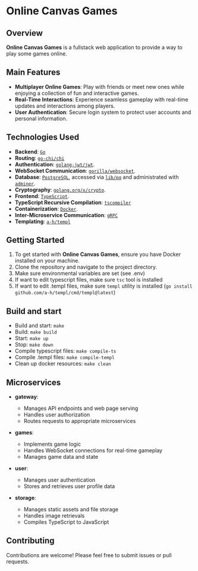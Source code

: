 # Online Canvas Games

## Overview

**Online Canvas Games** is a fullstack web application to provide a way to play some games online.

## Main Features

- **Multiplayer Online Games**: Play with friends or meet new ones while enjoying a collection of fun and interactive games.
- **Real-Time Interactions**: Experience seamless gameplay with real-time updates and interactions among players.
- **User Authentication**: Secure login system to protect user accounts and personal information.

## Technologies Used

- **Backend**: [`Go`](https://golang.org/)
- **Routing**: [`go-chi/chi`](https://github.com/go-chi/chi)
- **Authentication**: [`golang-jwt/jwt`](https://github.com/golang-jwt/jwt).
- **WebSocket Communication**: [`gorilla/websocket`](https://github.com/gorilla/websocket).
- **Database**: [`PostgreSQL`](https://www.postgresql.org/), accessed via [`lib/pq`](https://github.com/lib/pq) and administrated with [`adminer`](https://www.adminer.org/).
- **Cryptography**: [`golang.org/x/crypto`](https://golang.org/x/crypto).
- **Frontend**: [`TypeScript`](https://www.typescriptlang.org/).
- **TypeScript Recursive Compilation**: [`tscompiler`](https://github.com/1001bit/tscompiler)
- **Containerization**: [`Docker`](https://www.docker.com/).
- **Inter-Microservice Communication**: [`gRPC`](https://grpc.io/) 
- **Templating**: [`a-h/templ`](https://github.com/a-h/templ/)

## Getting Started

1. To get started with **Online Canvas Games**, ensure you have Docker installed on your machine.
2. Clone the repository and navigate to the project directory.
3. Make sure environmental variables are set (see .env)
4. If want to edit typescript files, make sure `tsc` tool is installed
5. If want to edit .templ files, make sure `templ` utility is installed (`go install github.com/a-h/templ/cmd/templ@latest`)

## Build and start

- Build and start: `make`
- Build: `make build`
- Start: `make up`
- Stop: `make down`
- Compile typescript files: `make compile-ts`
- Compile .templ files: `make compile-templ`
- Clean up docker resources: `make clean`

## Microservices

- **gateway**: 
  - Manages API endpoints and web page serving
  - Handles user authorization
  - Routes requests to appropriate microservices

- **games**: 
  - Implements game logic
  - Handles WebSocket connections for real-time gameplay
  - Manages game data and state

- **user**: 
  - Manages user authentication
  - Stores and retrieves user profile data

- **storage**: 
  - Manages static assets and file storage
  - Handles image retrievals
  - Compiles TypeScript to JavaScript

## Contributing

Contributions are welcome! Please feel free to submit issues or pull requests.
